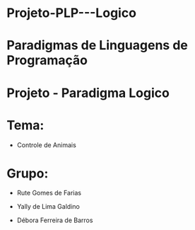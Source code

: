 # Projeto-PLP---Logico

# Paradigmas de Linguagens de Programação

# Projeto - Paradigma Logico

# Tema:
  * Controle de Animais
  
# Grupo:
  * Rute Gomes de Farias

  * Yally de Lima Galdino
  
  * Débora Ferreira de Barros
